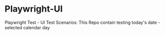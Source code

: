 # Playwright-UI
Playwright Test - UI
Test Scenarios:
This Repo contain testing today's date - selected calendar day